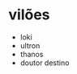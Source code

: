 <div>
<h1>vilões</h1>
<ul>
<li>loki</li>
<li>ultron</li>
<li>thanos</li>
<li>doutor destino</li>
</ul>
</div>
